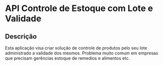 # API Controle de Estoque com Lote e Validade

## Descrição
Esta aplicação visa criar solução de controle de produtos pelo seu lote 
administrado a validade dos mesmos. Problema muito comum em empresas que 
precisam gerências estoque de remedios e alimentos etc.